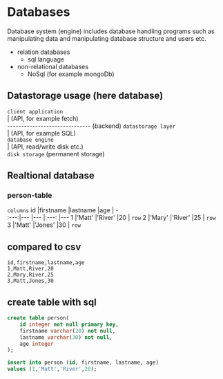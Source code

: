 # Databases

Database system (engine) includes database handling programs such as manipulating data and manipulating database structure and users etc.

-   relation databases
    -   sql language
-   non-relational databases
    -   NoSql (for example mongoDb)

## Datastorage usage (here database)

`client application`  
    | (API, for example fetch)  
------------------------------ (backend)
`datastorage layer`  
    | (API, for example SQL)  
`database engine`  
    | (API, read/write disk etc.)  
`disk storage` (permanent storage)  

## Realtional database

### **person**-table
`columns`
id   |firstname |lastname |age        | -  
:---:|---       |---      |:---:      |---
1    |'Matt'    |'River'  |20         |   `row`
2    |'Mary'    |'River'  |25         |   `row`  
3    |'Matt'    |'Jones'  |30         |   `row`  

## compared to csv
```csv
id,firstname,lastname,age  
1,Matt,River,20 
2,Mary,River,25 
3,Matt,Jones,30 
```

## create table with sql
```sql
create table person(
    id integer not null primary key,
    firstname varchar(20) not null,
    lastname varchar(30) not null,
    age integer
);
```
```sql
insert into person (id, firstname, lastname, age)
values (1,'Matt','River',20);
```


